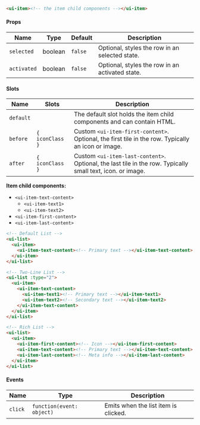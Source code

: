 ```html
<ui-item><!-- the item child components --></ui-item>
```

#### Props

| Name        | Type    | Default | Description                                     |
| ----------- | ------- | ------- | ----------------------------------------------- |
| `selected`  | boolean | `false` | Optional, styles the row in an selected state.  |
| `activated` | boolean | `false` | Optional, styles the row in an activated state. |

#### Slots

| Name      | Slots           | Description                                                                                                |
| --------- | --------------- | ---------------------------------------------------------------------------------------------------------- |
| `default` |                 | The default slot holds the item child components and can contain HTML.                                     |
| `before`  | `{ iconClass }` | Custom `<ui-item-first-content>`. Optional, the first tile in the row. Typically an icon or image.         |
| `after`   | `{ iconClass }` | Custom `<ui-item-last-content>`. Optional, the last tile in the row. Typically small text, icon. or image. |

**Item child components:**

- `<ui-item-text-content>`
  - `<ui-item-text1>`
  - `<ui-item-text2>`
- `<ui-item-first-content>`
- `<ui-item-last-content>`

```html
<!-- Default List -->
<ui-list>
  <ui-item>
    <ui-item-text-content><!-- Primary text --></ui-item-text-content>
  </ui-item>
</ui-list>

<!-- Two-Line List -->
<ui-list :type="2">
  <ui-item>
    <ui-item-text-content>
      <ui-item-text1><!-- Primary text --></ui-item-text1>
      <ui-item-text2><!-- Secondary text --></ui-item-text2>
    </ui-item-text-content>
  </ui-item>
</ui-list>

<!-- Rich List -->
<ui-list>
  <ui-item>
    <ui-item-first-content><!-- Icon --></ui-item-first-content>
    <ui-item-text-content><!-- Primary text --></ui-item-text-content>
    <ui-item-last-content><!-- Meta info --></ui-item-last-content>
  </ui-item>
</ui-list>
```

#### Events

| Name    | Type                      | Description                          |
| ------- | ------------------------- | ------------------------------------ |
| `click` | `function(event: object)` | Emits when the list item is clicked. |
